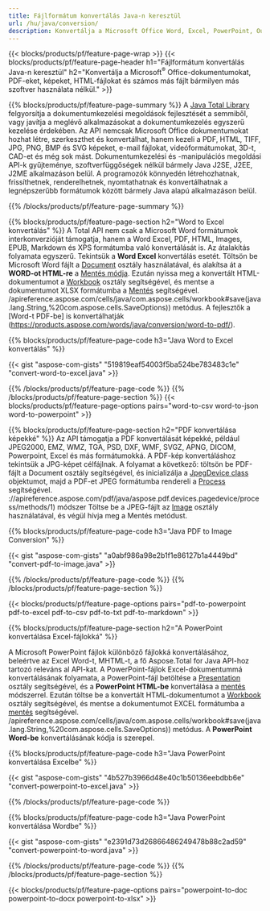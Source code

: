```yaml
---
title: Fájlformátum konvertálás Java-n keresztül 
url: /hu/java/conversion/
description: Konvertálja a Microsoft Office Word, Excel, PowerPoint, Outlook, PDF, HTML, 3D képeket, diagramokat, videoformátumokat és különféle egyéb formátumokat mindössze néhány soros Java kóddal.
---
```


{{< blocks/products/pf/feature-page-wrap >}}
{{< blocks/products/pf/feature-page-header h1="Fájlformátum konvertálás Java-n keresztül" h2="Konvertálja a Microsoft<sup>&reg;</sup> Office-dokumentumokat, PDF-eket, képeket, HTML-fájlokat és számos más fájlt bármilyen más szoftver használata nélkül." >}}

{{% blocks/products/pf/feature-page-summary %}}
A [Java Total Library](https://products.aspose.com/total/java/) felgyorsítja a dokumentumkezelési megoldások fejlesztését a semmiből, vagy javítja a meglévő alkalmazásokat a dokumentumkezelés egyszerű kezelése érdekében. Az API nemcsak Microsoft Office dokumentumokat hozhat létre, szerkeszthet és konvertálhat, hanem kezeli a PDF, HTML, TIFF, JPG, PNG, BMP és SVG képeket, e-mail fájlokat, videóformátumokat, 3D-t, CAD-et és még sok mást. Dokumentumkezelési és -manipulációs megoldási API-k gyűjteménye, szoftverfüggőségek nélkül bármely Java J2SE, J2EE, J2ME alkalmazáson belül. A programozók könnyedén létrehozhatnak, frissíthetnek, renderelhetnek, nyomtathatnak és konvertálhatnak a legnépszerűbb formátumok között bármely Java alapú alkalmazáson belül.

{{% /blocks/products/pf/feature-page-summary  %}}

{{% blocks/products/pf/feature-page-section  h2="Word to Excel konvertálás" %}}
A Total API nem csak a Microsoft Word formátumok interkonverzióját támogatja, hanem a Word Excel, PDF, HTML, Images, EPUB, Markdown és XPS formátumba való konvertálását is. Az átalakítás folyamata egyszerű. Tekintsük a **Word Excel** konvertálás esetét. Töltsön be Microsoft Word fájlt a [Document](https://reference.aspose.com/words/java/com.aspose.words/Document) osztály használatával, és alakítsa át a **WORD-ot HTML-re** a [Mentés módja](https://reference.aspose.com/words/java/com.aspose.words/Document#save(java.lang.String,com.aspose.words.SaveOptions)). Ezután nyissa meg a konvertált HTML-dokumentumot a [Workbook](https://reference.aspose.com/cells/java/com.aspose.cells/Workbook) osztály segítségével, és mentse a dokumentumot XLSX formátumba a [Mentés](https:/) segítségével. /apireference.aspose.com/cells/java/com.aspose.cells/workbook#save(java.lang.String,%20com.aspose.cells.SaveOptions)) metódus.
 A fejlesztők a [Word-t PDF-be] is konvertálhatják (https://products.aspose.com/words/java/conversion/word-to-pdf/).


{{% blocks/products/pf/feature-page-code h3="Java Word to Excel konvertálás" %}}

{{< gist "aspose-com-gists" "519819eaf54003f5ba524be783483c1e" "convert-word-to-excel.java" >}}

{{% /blocks/products/pf/feature-page-code  %}}
{{% /blocks/products/pf/feature-page-section %}}
{{< blocks/products/pf/feature-page-options pairs="word-to-csv word-to-json word-to-powerpoint" >}}


{{% blocks/products/pf/feature-page-section  h2="PDF konvertálása képekké" %}}
Az API támogatja a PDF konvertálását képekké, például JPEG2000, EMZ, WMZ, TGA, PSD, DXF, WMF, SVGZ, APNG, DICOM, Powerpoint, Excel és más formátumokká. A PDF-kép konvertáláshoz tekintsük a JPG-képet célfájlnak. A folyamat a következő: töltsön be PDF-fájlt a Document osztály segítségével, és inicializálja a [JpegDevice class](https://reference.aspose.com/pdf/java/aspose.pdf.devices/jpegdevice) objektumot, majd a PDF-et JPEG formátumba rendereli a [Process](https) segítségével. ://apireference.aspose.com/pdf/java/aspose.pdf.devices.pagedevice/process/methods/1) módszer
Töltse be a JPEG-fájlt az [Image](https://reference.aspose.com/imaging/java/aspose.imaging/image) osztály használatával, és végül hívja meg a Mentés metódust.

{{% blocks/products/pf/feature-page-code h3="Java PDF to Image Conversion" %}}

{{< gist "aspose-com-gists" "a0abf986a98e2b1f1e86127b1a4449bd" "convert-pdf-to-image.java" >}}


{{% /blocks/products/pf/feature-page-code  %}}
{{% /blocks/products/pf/feature-page-section %}}

{{< blocks/products/pf/feature-page-options pairs="pdf-to-powerpoint pdf-to-excel pdf-to-csv pdf-to-txt pdf-to-markdown" >}}

{{% blocks/products/pf/feature-page-section  h2="A PowerPoint konvertálása Excel-fájlokká" %}}

A Microsoft PowerPoint fájlok különböző fájlokká konvertálásához, beleértve az Excel Word-t, MHTML-t, a fő Aspose.Total for Java API-hoz tartozó releváns al API-kat. A PowerPoint-fájlok Excel-dokumentummá konvertálásának folyamata, a PowerPoint-fájl betöltése a [Presentation](https://reference.aspose.com/slides/java/com.aspose.slides/Presentation) osztály segítségével, és a **PowerPoint HTML-be** konvertálása a [mentés](https://reference.aspose.com/slides/java/com.aspose.slides/Presentation#save-java.lang.String-int-com.aspose.slides.ISaveOptions-) módszerrel. Ezután töltse be a konvertált HTML-dokumentumot a [Workbook](https://reference.aspose.com/cells/java/com.aspose.cells/Workbook) osztály segítségével, és mentse a dokumentumot EXCEL formátumba a [mentés](https:/) segítségével. /apireference.aspose.com/cells/java/com.aspose.cells/workbook#save(java.lang.String,%20com.aspose.cells.SaveOptions)) metódus. A **PowerPoint Word-be** konvertálásának kódja is szerepel.

{{% blocks/products/pf/feature-page-code h3="Java PowerPoint konvertálása Excelbe" %}}

{{< gist "aspose-com-gists" "4b527b3966d48e40c1b50136eebdbb6e" "convert-powerpoint-to-excel.java" >}}

{{% /blocks/products/pf/feature-page-code %}}

{{% blocks/products/pf/feature-page-code h3="Java PowerPoint konvertálása Wordbe" %}}

{{< gist "aspose-com-gists" "e2391d73d26866486249478b88c2ad59" "convert-powerpoint-to-word.java" >}}

{{% /blocks/products/pf/feature-page-code %}}
{{% /blocks/products/pf/feature-page-section %}}

{{< blocks/products/pf/feature-page-options pairs="powerpoint-to-doc powerpoint-to-docx powerpoint-to-xlsx" >}}